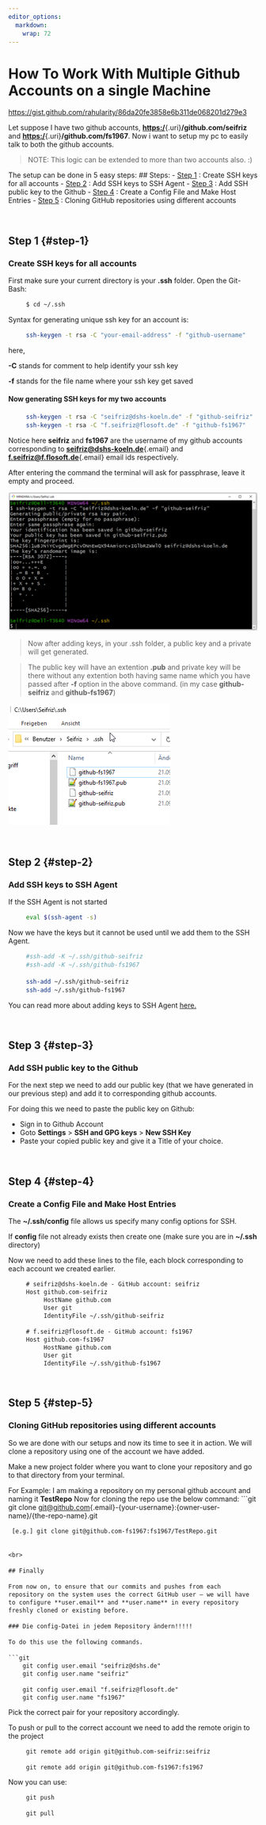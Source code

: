 ```yaml
---
editor_options: 
  markdown: 
    wrap: 72
---
```


# How To Work With Multiple Github Accounts on a single Machine

<https://gist.github.com/rahularity/86da20fe3858e6b311de068201d279e3>

Let suppose I have two github accounts,
[**https:/**](https:/){.uri}**/github.com/seifriz** and
[**https:/**](https:/){.uri}**/github.com/fs1967**. Now i want to setup
my pc to easily talk to both the github accounts.

> NOTE: This logic can be extended to more than two accounts also. :)

The setup can be done in 5 easy steps: \## Steps: - [Step 1](#step-1) :
Create SSH keys for all accounts - [Step 2](#step-2) : Add SSH keys to
SSH Agent - [Step 3](#step-3) : Add SSH public key to the Github - [Step
4](#step-4) : Create a Config File and Make Host Entries - [Step
5](#step-5) : Cloning GitHub repositories using different accounts

<br>

## Step 1 {#step-1}

### Create SSH keys for all accounts

First make sure your current directory is your **.ssh** folder. Open the
Git-Bash:

``` sh
     $ cd ~/.ssh
```

Syntax for generating unique ssh key for an account is:

``` sh
     ssh-keygen -t rsa -C "your-email-address" -f "github-username"
```

here,

**-C** stands for comment to help identify your ssh key

**-f** stands for the file name where your ssh key get saved

#### Now generating SSH keys for my two accounts

``` sh
     ssh-keygen -t rsa -C "seifriz@dshs-koeln.de" -f "github-seifriz"
     ssh-keygen -t rsa -C "f.seifriz@flosoft.de" -f "github-fs1967"
```

Notice here **seifriz** and **fs1967** are the username of my github
accounts corresponding to
[**seifriz\@dshs-koeln.de**](mailto:seifriz@dshs-koeln.de){.email} and
[**f.seifriz\@f.flosoft.de**](mailto:f.seifriz@f.flosoft.de){.email}
email ids respectively.

After entering the command the terminal will ask for passphrase, leave
it empty and proceed.

![Passphrase Image](images/ssh%20keygen-01.png)

> Now after adding keys, in your .ssh folder, a public key and a private
> will get generated.

> The public key will have an extention **.pub** and private key will be
> there without any extention both having same name which you have
> passed after **-f** option in the above command. (in my case
> **github-seifriz** and **github-fs1967**)

![Added Key Image](images/ssh%20keygen-02.png)

<br>

## Step 2 {#step-2}

### Add SSH keys to SSH Agent

If the SSH Agent is not started

``` sh
     eval $(ssh-agent -s)
```

Now we have the keys but it cannot be used until we add them to the SSH
Agent.

``` sh
     #ssh-add -K ~/.ssh/github-seifriz
     #ssh-add -K ~/.ssh/github-fs1967
     
     ssh-add ~/.ssh/github-seifriz
     ssh-add ~/.ssh/github-fs1967
```

You can read more about adding keys to SSH Agent
[here.](https://help.github.com/en/github/authenticating-to-github/generating-a-new-ssh-key-and-adding-it-to-the-ssh-agent)

<br>

## Step 3 {#step-3}

### Add SSH public key to the Github

For the next step we need to add our public key (that we have generated
in our previous step) and add it to corresponding github accounts.

For doing this we need to paste the public key on Github:

-   Sign in to Github Account
-   Goto **Settings** \> **SSH and GPG keys** \> **New SSH Key**
-   Paste your copied public key and give it a Title of your choice.

<br>

## Step 4 {#step-4}

### Create a Config File and Make Host Entries

The **\~/.ssh/config** file allows us specify many config options for
SSH.

If **config** file not already exists then create one (make sure you are
in **\~/.ssh** directory)

Now we need to add these lines to the file, each block corresponding to
each account we created earlier.

``` config
     # seifriz@dshs-koeln.de - GitHub account: seifriz
     Host github.com-seifriz
          HostName github.com
          User git
          IdentityFile ~/.ssh/github-seifriz

     # f.seifriz@flosoft.de - GitHub account: fs1967
     Host github.com-fs1967
          HostName github.com
          User git
          IdentityFile ~/.ssh/github-fs1967
```

<br>

## Step 5 {#step-5}

### Cloning GitHub repositories using different accounts

So we are done with our setups and now its time to see it in action. We
will clone a repository using one of the account we have added.

Make a new project folder where you want to clone your repository and go
to that directory from your terminal.

For Example: I am making a repository on my personal github account and
naming it **TestRepo** Now for cloning the repo use the below command:
\`\`\`git git clone
[git\@github.com](mailto:git@github.com){.email}-{your-username}:{owner-user-name}/{the-repo-name}.git

     [e.g.] git clone git@github.com-fs1967:fs1967/TestRepo.git


    <br>

    ## Finally

    From now on, to ensure that our commits and pushes from each repository on the system uses the correct GitHub user — we will have to configure **user.email** and **user.name** in every repository freshly cloned or existing before.

    ### Die config-Datei in jedem Repository ändern!!!!!

    To do this use the following commands.

    ```git
        git config user.email "seifriz@dshs.de"
        git config user.name "seifriz"
        
        git config user.email "f.seifriz@flosoft.de"
        git config user.name "fs1967"

Pick the correct pair for your repository accordingly.

To push or pull to the correct account we need to add the remote origin
to the project

``` git
     git remote add origin git@github.com-seifriz:seifriz
     
     git remote add origin git@github.com-fs1967:fs1967
```

Now you can use:

``` git
     git push
     
     git pull
```
